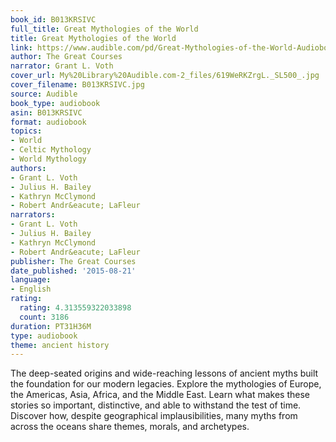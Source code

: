 ```yaml
---
book_id: B013KRSIVC
full_title: Great Mythologies of the World
title: Great Mythologies of the World
link: https://www.audible.com/pd/Great-Mythologies-of-the-World-Audiobook/B013KRSIVC
author: The Great Courses
narrator: Grant L. Voth
cover_url: My%20Library%20Audible.com-2_files/619WeRKZrgL._SL500_.jpg
cover_filename: B013KRSIVC.jpg
source: Audible
book_type: audiobook
asin: B013KRSIVC
format: audiobook
topics:
- World
- Celtic Mythology
- World Mythology
authors:
- Grant L. Voth
- Julius H. Bailey
- Kathryn McClymond
- Robert Andr&eacute; LaFleur
narrators:
- Grant L. Voth
- Julius H. Bailey
- Kathryn McClymond
- Robert Andr&eacute; LaFleur
publisher: The Great Courses
date_published: '2015-08-21'
language:
- English
rating:
  rating: 4.313559322033898
  count: 3186
duration: PT31H36M
type: audiobook
theme: ancient history
---
```

The deep-seated origins and wide-reaching lessons of ancient myths built the foundation for our modern legacies. Explore the mythologies of Europe, the Americas, Asia, Africa, and the Middle East. Learn what makes these stories so important, distinctive, and able to withstand the test of time. Discover how, despite geographical implausibilities, many myths from across the oceans share themes, morals, and archetypes.
